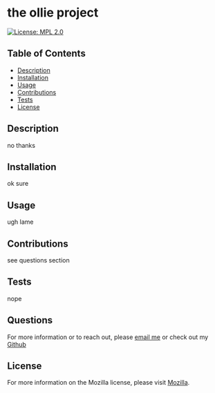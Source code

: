 # the ollie project
  [![License: MPL 2.0](https://img.shields.io/badge/License-MPL_2.0-brightgreen.svg)](https://opensource.org/licenses/MPL-2.0)
    

  ## Table of Contents
  - [Description](#description)
  - [Installation](#installation)
  - [Usage](#usage)
  - [Contributions](#contributions)
  - [Tests](#tests)
  - [License](#license)

## Description
no thanks
## Installation
ok sure
## Usage
ugh lame
## Contributions
see questions section
## Tests
nope
## Questions
For more information or to reach out, please [email me](mailto:hall.candice@outlook.com) or check out my [Github](https://github.com/candiecane7)


  ## License
  For more information on the Mozilla license, please visit [Mozilla](https://opensource.org/licenses/MPL-2.0).
